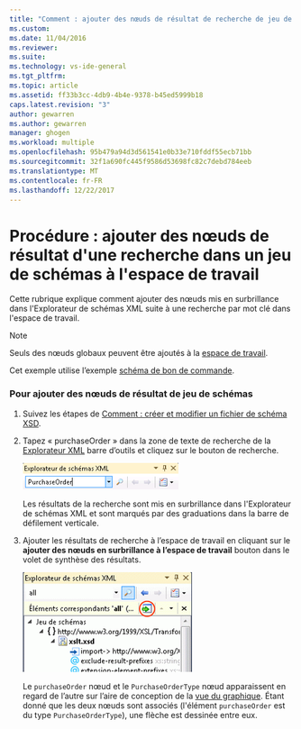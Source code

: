 ```yaml
---
title: "Comment : ajouter des nœuds de résultat de recherche de jeu de schéma pour l’espace de travail | Documents Microsoft"
ms.custom: 
ms.date: 11/04/2016
ms.reviewer: 
ms.suite: 
ms.technology: vs-ide-general
ms.tgt_pltfrm: 
ms.topic: article
ms.assetid: ff33b3cc-4db9-4b4e-9378-b45ed5999b18
caps.latest.revision: "3"
author: gewarren
ms.author: gewarren
manager: ghogen
ms.workload: multiple
ms.openlocfilehash: 95b479a94d3d561541e0b33e710fddf55ecb71bb
ms.sourcegitcommit: 32f1a690fc445f9586d53698fc82c7debd784eeb
ms.translationtype: MT
ms.contentlocale: fr-FR
ms.lasthandoff: 12/22/2017
---
```

# <a name="how-to-add-schema-set-search-result-nodes-to-the-workspace"></a>Procédure : ajouter des nœuds de résultat d'une recherche dans un jeu de schémas à l'espace de travail
Cette rubrique explique comment ajouter des nœuds mis en surbrillance dans l'Explorateur de schémas XML suite à une recherche par mot clé dans l'espace de travail.  
  
> [!NOTE]
>  Seuls des nœuds globaux peuvent être ajoutés à la [espace de travail](../xml-tools/xml-schema-designer-workspace.md).  
  
 Cet exemple utilise l’exemple [schéma de bon de commande](../xml-tools/sample-xsd-file-purchase-order-schema.md).  
  
### <a name="to-add-schema-set-result-nodes"></a>Pour ajouter des nœuds de résultat de jeu de schémas  
  
1.  Suivez les étapes de [Comment : créer et modifier un fichier de schéma XSD](../xml-tools/how-to-create-and-edit-an-xsd-schema-file.md).  
  
2.  Tapez « purchaseOrder » dans la zone de texte de recherche de la [Explorateur XML](../xml-tools/xml-schema-explorer.md) barre d’outils et cliquez sur le bouton de recherche.  
  
     ![Recherche de mot clé de l’Explorateur de schémas XML](../xml-tools/media/schemaexplorersearch.gif "SchemaExplorerSearch")  
  
     Les résultats de la recherche sont mis en surbrillance dans l'Explorateur de schémas XML et sont marqués par des graduations dans la barre de défilement verticale.  
  
3.  Ajouter les résultats de recherche à l’espace de travail en cliquant sur le **ajouter des nœuds en surbrillance à l’espace de travail** bouton dans le volet de synthèse des résultats.  
  
     ![Résultat de recherche de l’Explorateur de schémas XML](../xml-tools/media/schemaexplorersearchresult.gif "SchemaExplorerSearchResult")  
  
     Le `purchaseOrder` nœud et le `PurchaseOrderType` nœud apparaissent en regard de l’autre sur l’aire de conception de la [vue du graphique](../xml-tools/graph-view.md). Étant donné que les deux nœuds sont associés (l'élément `purchaseOrder` est du type `PurchaseOrderType`), une flèche est dessinée entre eux.
